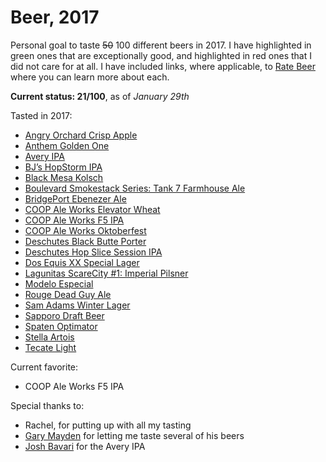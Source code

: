 # Beer, 2017

Personal goal to taste ~~50~~ 100 different beers in 2017. I have highlighted in <span class="green">green</span> ones that are exceptionally good, and highlighted in <span class="red">red</span> ones that I did not care for at all.
I have included links, where applicable, to [Rate Beer](https://www.ratebeer.com/) where you can learn more about each.

<strong>Current status: 21/100</strong>, as of <i>January 29th</i>

Tasted in 2017:

* <span class="red">[Angry Orchard Crisp Apple](https://www.ratebeer.com/beer/angry-orchard-crisp-apple/155194/)</span>
* [Anthem Golden One](https://www.ratebeer.com/beer/anthem-golden-one/174969/)
* [Avery IPA](https://www.ratebeer.com/beer/avery-ipa/67/)
* [BJ’s HopStorm IPA](https://www.ratebeer.com/beer/bjs-hopstorm-ipa/172606/)
* [Black Mesa Kolsch](https://www.ratebeer.com/beer/black-mesa-kolsch/364874/)
* <span class="green">[Boulevard Smokestack Series: Tank 7 Farmhouse Ale](https://www.ratebeer.com/beer/boulevard-smokestack-series-tank-7-farmhouse-ale/102933/)</span>
* [BridgePort Ebenezer Ale](https://www.ratebeer.com/beer/bridgeport-ebenezer-ale/10485/)
* [COOP Ale Works Elevator Wheat](https://www.ratebeer.com/beer/coop-ale-works-elevator-wheat/315695/)
* <span class="green">[COOP Ale Works F5 IPA](https://www.ratebeer.com/beer/coop-ale-works-f5-ipa/120665/)</span>
* [COOP Ale Works Oktoberfest](https://www.ratebeer.com/beer/coop-ale-works-oktoberfest/108542/)
* <span class="green">[Deschutes Black Butte Porter](https://www.ratebeer.com/beer/deschutes-black-butte-porter/2125/)</span>
* [Deschutes Hop Slice Session IPA](https://www.beeradvocate.com/beer/profile/63/212089/)
* <span class="red">[Dos Equis XX Special Lager](https://www.ratebeer.com/beer/dos-equis-xx-special-lager/225/)</span>
* [Lagunitas ScareCity #1: Imperial Pilsner](https://www.ratebeer.com/beer/lagunitas-scarecity-1-imperial-pilsner/287387/)
* <span class="red">[Modelo Especial](https://www.ratebeer.com/beer/modelo-especial/744/)</span>
* <span class="green">[Rouge Dead Guy Ale](https://www.ratebeer.com/beer/rogue-dead-guy-ale/589/)</span>
* <span class="red">[Sam Adams Winter Lager](https://www.ratebeer.com/beer/samuel-adams-winter-lager/168/)</span>
* [Sapporo Draft Beer](https://www.ratebeer.com/beer/sapporo-draft-beer--premium-beer/729/)
* [Spaten Optimator](https://www.ratebeer.com/beer/spaten-optimator/2094/)
* <span class="red">[Stella Artois](https://www.ratebeer.com/beer/stella-artois/1478/)</span>
* <span class="red">[Tecate Light](https://www.ratebeer.com/beer/tecate-light/227/)</span>


Current favorite:

* COOP Ale Works F5 IPA


Special thanks to:

* Rachel, for putting up with all my tasting
* [Gary Mayden](https://twitter.com/@gmayden) for letting me taste several of his beers
* [Josh Bavari](https://twitter.com/@jbavari) for the Avery IPA
